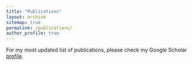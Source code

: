 ```yaml
---
title: "Publications"
layout: archive
sitemap: true
permalink: /publications/
author_profile: true
---
```


For my most updated list of publications, please check my Google Scholar [profile](https://scholar.google.com/citations?user=f0pNW2wAAAAJ).